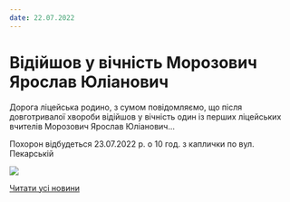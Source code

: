 ```yaml
---
date: 22.07.2022
---
```

# Відійшов у вічність Морозович Ярослав Юліанович

Дорога ліцейська родино, з сумом повідомляємо, що після довготривалої хвороби відійшов у вічність один із перших ліцейських вчителів Морозович Ярослав Юліанович...

Похорон відбудеться 23.07.2022 р. о 10 год. з каплички по вул. Пекарській

![](/images/blog/відійшов-у-вічність-морозович-ярослав-юліанович/ярослав-юліанович.png)

[Читати усі новини](/news)
